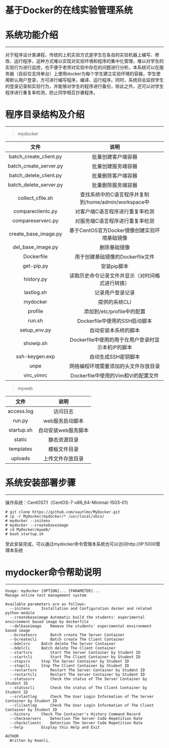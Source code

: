 # 基于Docker的在线实验管理系统 #

# 系统功能介绍 #

***

对于程序设计类课程，传统的上机实验方式是学生在各自的实验机器上编写、修改、运行程序，这种方式难以实现对实验环境和程序的集中化管理，难以对学生的实验行为进行监控，也不便于老师对实验中存在的问题进行分析。本系统可以在服务器（目前仅支持单台）上使用docker为每个学生建立实验环境的容器，学生使用默认用户登录，方可进行编写程序，编译、运行程序。同时，系统将会监控学生的登录记录和实验行为，并能够对学生的程序进行备份，除此之外，还可以对学生程序进行重复率检测，防止同学相互抄袭程序。

# 程序目录结构及介绍 #

***

> mydocker

|文件|说明|
|:--:|:--:|
|batch_create_client.py|批量创建客户端容器|
|batch_create_server.py|批量创建服务端容器|
|batch_delete_client.py|批量删除客户端容器|
|batch_delete_server.py|批量删除服务端容器|
|collect_cfile.sh|查找系统中的C语言程序并复制到/home/admin/workspace中|
|compareclientc.py|对客户端C语言程序进行重复率检测|
|compareserverc.py|对服务端C语言程序进行重复率检测|
|create_base_image.py|基于CentOS官方Docker镜像创建实验环境基础镜像|
|del_base_image.py|删除基础镜像|
|Dockerfile|用于创建基础镜像的Dockerfile文件|
|get-pip.py|安装pip脚本|
|history.py|读取历史命令记录文件并显示（对时间格式进行转换）|
|lastlog.sh|记录用户登录记录|
|mydocker|提供的系统CLI|
|profile|添加到/etc/profile中的配置|
|run.sh|Dockerfile中使用的SSH启动脚本|
|setup_env.py|自动安装本系统的脚本|
|showip.sh|Dockerfile中使用的用于在用户登录时显示本机IP的脚本|
|ssh-keygen.exp|自动生成SSH密钥脚本|
|unpe|网络编程环境需要添加的头文件存放目录|
|virc_vimrc|Dockerfile中使用的Vim和Vi的配置文件|

> myweb

|文件|说明|
|:--:|:--:|
|access.log|访问日志|
|run.py|web服务启动脚本|
|startup.sh|自动安装web服务脚本|
|static|静态资源目录|
|templates|模板文件目录|
|uploads|上传文件存放目录|

# 系统安装部署步骤 #

***

操作系统：CentOS7.1（CentOS-7-x86_64-Minimal-1503-01）

    # git clone https://github.com/xautlmx/MyDocker.git
    # cp -r MyDocker/mydocker/* /usr/local/sbin/
    # mydocker --initenv
    # mydocker --createbaseimage
    # cd MyDocker/myweb/
    # bash startup.sh
    
至此安装完成，可以通过mydocker命令管理本系统也可以访问http://IP:5000管理本系统

# mydocker命令帮助说明 #

***

```
Usage: mydocker [OPTION]... [PARAMETER]...
Manage online test management system

Available parameters are as follows:
  --initenv		Installation and Configuration docker and related python module
  --createbaseimage	Automatic build the students' experimental environment based image by dockerfile
  --delbaseimage	Remove the students' experimental environment based image
  --bcreatesrv		Batch create The Server Container
  --bcreatecli		Batch create The Client Container
  --bdelsrv		Batch delete The Server Container
  --bdelcli		Batch delete The Client Container
  --startsrv		Start The Server Container by Student ID
  --startcli		Start The Client Container by Student ID
  --stopsrv		Stop The Server Container by Student ID
  --stopcli		Stop The Client Container by Student ID
  --restartsrv		Restart The Server Container by Student ID
  --restartcli		Restart The Server Container by Student ID
  --statussrv		Check the status of The Server Container by Student ID
  --statuscli		Check the status of The Client Container by Student ID
  --srvlastlog		Check The User Login Information of The Server Container by Student ID
  --clilastlog		Check The User Login Information of The Client Container by Student ID
  --history		Check The Container's History Command Record
  --checkserverc	Detection The Server Code Repetition Rate
  --checkclientc	Detection The Server Code Repetition Rate
  --help		Display this Help and Exit

AUTHOR
  Written by Koenli.
```